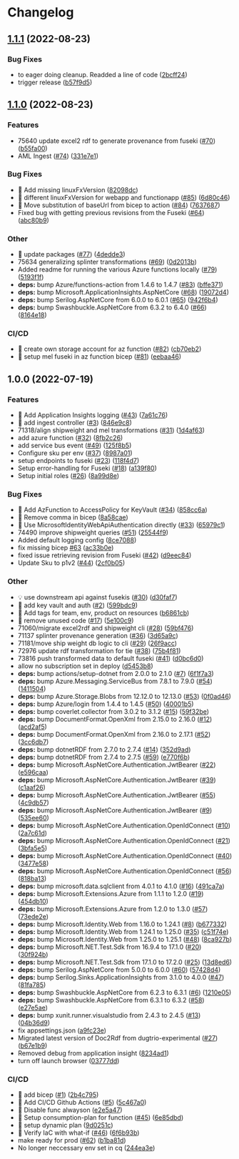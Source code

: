 # Changelog

## [1.1.1](https://github.com/equinor/spine-splinter/compare/v1.1.0...v1.1.1) (2022-08-23)


### Bug Fixes

* to eager doing cleanup. Readded a line of code ([2bcff24](https://github.com/equinor/spine-splinter/commit/2bcff24c3607fd2d3ba87b9631de9ce820ef2faa))
* trigger release ([b57f9d5](https://github.com/equinor/spine-splinter/commit/b57f9d5e08da1be6bc9789db852ded3c7774e921))

## [1.1.0](https://github.com/equinor/spine-splinter/compare/v1.0.0...v1.1.0) (2022-08-23)


### Features

* 75640 update excel2 rdf to generate provenance from fuseki ([#70](https://github.com/equinor/spine-splinter/issues/70)) ([b55fa00](https://github.com/equinor/spine-splinter/commit/b55fa00c0a1afb99c337a49b991f0346403e0a64))
* AML Ingest ([#74](https://github.com/equinor/spine-splinter/issues/74)) ([331e7e1](https://github.com/equinor/spine-splinter/commit/331e7e1a29670e42b6f1097891f587ab78ed4583))


### Bug Fixes

* 🐛 Add missing linuxFxVersion ([82098dc](https://github.com/equinor/spine-splinter/commit/82098dcf7288754766cd723aa5fca589e98cdb7c))
* 🐛 different linuxFxVersion for webapp and functionapp ([#85](https://github.com/equinor/spine-splinter/issues/85)) ([6d80c46](https://github.com/equinor/spine-splinter/commit/6d80c4692455fc3cfcd112ac932014e5237f6af7))
* 🐛 Move substitution of baseUrl from bicep to action ([#84](https://github.com/equinor/spine-splinter/issues/84)) ([7637687](https://github.com/equinor/spine-splinter/commit/7637687ef7bc01f42ae63e3d318b56f80efa0f66))
* Fixed bug with getting previous revisions from the Fuseki ([#64](https://github.com/equinor/spine-splinter/issues/64)) ([abc80b9](https://github.com/equinor/spine-splinter/commit/abc80b9ca31559e66f5b257a17bb126cf60e5033))


### Other

* 🤖 update packages ([#77](https://github.com/equinor/spine-splinter/issues/77)) ([4dedde3](https://github.com/equinor/spine-splinter/commit/4dedde3caae4e5c8aaf0db47eb54f33a9fc12d5b))
* 75634 generalizing splinter transformations ([#69](https://github.com/equinor/spine-splinter/issues/69)) ([0d2013b](https://github.com/equinor/spine-splinter/commit/0d2013b92f189ba443d3928d9af0f40457d5770f))
* Added readme for running the various Azure functions locally ([#79](https://github.com/equinor/spine-splinter/issues/79)) ([5193f1f](https://github.com/equinor/spine-splinter/commit/5193f1fd4dd741cdcbcfd2cb99c462ffa998eed1))
* **deps:** bump Azure/functions-action from 1.4.6 to 1.4.7 ([#83](https://github.com/equinor/spine-splinter/issues/83)) ([bffe371](https://github.com/equinor/spine-splinter/commit/bffe371fa6fd5674c98bcb36c1c5ec6d2bf54696))
* **deps:** bump Microsoft.ApplicationInsights.AspNetCore ([#68](https://github.com/equinor/spine-splinter/issues/68)) ([19072d4](https://github.com/equinor/spine-splinter/commit/19072d48e18fd27a84bc25126dc07b6e6f75f435))
* **deps:** bump Serilog.AspNetCore from 6.0.0 to 6.0.1 ([#65](https://github.com/equinor/spine-splinter/issues/65)) ([942f6b4](https://github.com/equinor/spine-splinter/commit/942f6b41bce2c1a37dd1755930de38dd00fe3641))
* **deps:** bump Swashbuckle.AspNetCore from 6.3.2 to 6.4.0 ([#66](https://github.com/equinor/spine-splinter/issues/66)) ([8164e18](https://github.com/equinor/spine-splinter/commit/8164e188729ecc65a0490978e75ced7552484850))


### CI/CD

* 🎡 create own storage account for az function ([#82](https://github.com/equinor/spine-splinter/issues/82)) ([cb70eb2](https://github.com/equinor/spine-splinter/commit/cb70eb2a7da03a893948a0214580cbc6b1f7b2da))
* 🎡 setup mel fuseki in az function bicep ([#81](https://github.com/equinor/spine-splinter/issues/81)) ([eebaa46](https://github.com/equinor/spine-splinter/commit/eebaa464f4dec0d368cd2b26801a4e895817ea50))

## 1.0.0 (2022-07-19)


### Features

* 🎸 Add Application Insights logging ([#43](https://github.com/equinor/spine-splinter/issues/43)) ([7a61c76](https://github.com/equinor/spine-splinter/commit/7a61c764ab781a94876a2aba2f752769f0a33528))
* 🎸 add ingest controller ([#3](https://github.com/equinor/spine-splinter/issues/3)) ([846e9c8](https://github.com/equinor/spine-splinter/commit/846e9c8f67590d69e59de4f3c0c171f36cb78f9a))
* 71318/align shipweight and mel transformations ([#31](https://github.com/equinor/spine-splinter/issues/31)) ([1d4af63](https://github.com/equinor/spine-splinter/commit/1d4af636b9436e06166db16131ff6b0b4476d2cb))
* add azure function ([#32](https://github.com/equinor/spine-splinter/issues/32)) ([8fb2c26](https://github.com/equinor/spine-splinter/commit/8fb2c26c43fb6a252221efe019525fb12d785d7d))
* add service bus event ([#49](https://github.com/equinor/spine-splinter/issues/49)) ([125f8b5](https://github.com/equinor/spine-splinter/commit/125f8b5192a768d4642afcd3da0279913d07e19f))
* Configure sku per env ([#37](https://github.com/equinor/spine-splinter/issues/37)) ([8987a01](https://github.com/equinor/spine-splinter/commit/8987a01be403fd6712b2d8c780fe8f6684d133d2))
* setup endpoints to fuseki ([#23](https://github.com/equinor/spine-splinter/issues/23)) ([118f4d7](https://github.com/equinor/spine-splinter/commit/118f4d7fa795cfa98ff252b903c38bfc9b79c631))
* Setup error-handling for Fuseki ([#18](https://github.com/equinor/spine-splinter/issues/18)) ([a139f80](https://github.com/equinor/spine-splinter/commit/a139f80bcc215070ec932a55525833e1a0c44d29))
* Setup initial roles ([#26](https://github.com/equinor/spine-splinter/issues/26)) ([8a99d8e](https://github.com/equinor/spine-splinter/commit/8a99d8e2e172005848ae994774c30592c600b0a6))


### Bug Fixes

* 🐛 Add AzFunction to AccessPolicy for KeyVault ([#34](https://github.com/equinor/spine-splinter/issues/34)) ([858cc6a](https://github.com/equinor/spine-splinter/commit/858cc6ac49579e5418eec5110eb3c9159cfccae0))
* 🐛 Remove comma in bicep ([8a58cae](https://github.com/equinor/spine-splinter/commit/8a58caed2583907fa8fac8bef704a49e3d92a10e))
* 🐛 Use MicrosoftIdentityWebApiAuthentication directly ([#33](https://github.com/equinor/spine-splinter/issues/33)) ([65979c1](https://github.com/equinor/spine-splinter/commit/65979c10cfcefeaa94c5b4faa6ebe01bfc82616c))
* 74490 improve shipweight queries ([#51](https://github.com/equinor/spine-splinter/issues/51)) ([25544f9](https://github.com/equinor/spine-splinter/commit/25544f919582494d33d06b0694f423f401526f35))
* Added default logging config ([8ce7088](https://github.com/equinor/spine-splinter/commit/8ce7088ebca3f6bb4f7318afa1b79dcdc4f3dc89))
* fix missing bicep [#63](https://github.com/equinor/spine-splinter/issues/63) ([ac33b0e](https://github.com/equinor/spine-splinter/commit/ac33b0e9554ad183d327c5705e9f24c4a60b68e3))
* fixed issue retrieving revision from Fuseki ([#42](https://github.com/equinor/spine-splinter/issues/42)) ([d9eec84](https://github.com/equinor/spine-splinter/commit/d9eec84e560a48a8bde8fd43d00684776cccb0b4))
* Update Sku to p1v2 ([#44](https://github.com/equinor/spine-splinter/issues/44)) ([2cf0b05](https://github.com/equinor/spine-splinter/commit/2cf0b057d9285ba6d7fb292e9ece74a72b675a58))


### Other

* 💡 use downstream api against fusekis ([#30](https://github.com/equinor/spine-splinter/issues/30)) ([d30faf7](https://github.com/equinor/spine-splinter/commit/d30faf70c696b1203ca6f91f149eb176b2af73b2))
* 🤖 add key vault and auth ([#2](https://github.com/equinor/spine-splinter/issues/2)) ([599bdc9](https://github.com/equinor/spine-splinter/commit/599bdc952078cd4f96044ffb0601d30f234cde77))
* 🤖 Add tags for team, env, product  on resources ([b6861cb](https://github.com/equinor/spine-splinter/commit/b6861cb3faf803e4e375af8ac9195a0662721f3c))
* 🤖 remove unused code ([#17](https://github.com/equinor/spine-splinter/issues/17)) ([5e100c9](https://github.com/equinor/spine-splinter/commit/5e100c9e6a2ce65158abdc37e617bc73025d4ae8))
* 71060/migrate excel2rdf and shipweight cli ([#28](https://github.com/equinor/spine-splinter/issues/28)) ([59bf476](https://github.com/equinor/spine-splinter/commit/59bf476f9ea0fd2db492a751d76902026909bf64))
* 71137 splinter provenance generation ([#36](https://github.com/equinor/spine-splinter/issues/36)) ([3d65a9c](https://github.com/equinor/spine-splinter/commit/3d65a9c0010a7243397a0104276b8eec8a7b373b))
* 71181/move ship weight db logic to cli ([#29](https://github.com/equinor/spine-splinter/issues/29)) ([26f9acc](https://github.com/equinor/spine-splinter/commit/26f9accc58319043923e73b43e9931ba8e97e035))
* 72976 update rdf transformation for tie ([#38](https://github.com/equinor/spine-splinter/issues/38)) ([75b4f81](https://github.com/equinor/spine-splinter/commit/75b4f81dcf35f45d5c05bdae78358e69d4be98a4))
* 73816 push transformed data to default fuseki ([#41](https://github.com/equinor/spine-splinter/issues/41)) ([d0bc6d0](https://github.com/equinor/spine-splinter/commit/d0bc6d0a814334842ab8af7e3fb9536157601dec))
* allow no subscription set in deploy ([d5453b8](https://github.com/equinor/spine-splinter/commit/d5453b83adf2a8924da9683e77c4c63f70c5cbfc))
* **deps:** bump actions/setup-dotnet from 2.0.0 to 2.1.0 ([#7](https://github.com/equinor/spine-splinter/issues/7)) ([6f1f7a3](https://github.com/equinor/spine-splinter/commit/6f1f7a300889cd981b917092268ac9aea0816472))
* **deps:** bump Azure.Messaging.ServiceBus from 7.8.1 to 7.9.0 ([#54](https://github.com/equinor/spine-splinter/issues/54)) ([1411504](https://github.com/equinor/spine-splinter/commit/141150487c6cd8dc300021b7a808d1b2beb9fb18))
* **deps:** bump Azure.Storage.Blobs from 12.12.0 to 12.13.0 ([#53](https://github.com/equinor/spine-splinter/issues/53)) ([0f0ad46](https://github.com/equinor/spine-splinter/commit/0f0ad4693b4be1fccd174271cf9ce23cf4db5634))
* **deps:** bump Azure/login from 1.4.4 to 1.4.5 ([#50](https://github.com/equinor/spine-splinter/issues/50)) ([40001b5](https://github.com/equinor/spine-splinter/commit/40001b539ccd5afb64bd5d64133adb897b7c9c22))
* **deps:** bump coverlet.collector from 3.0.2 to 3.1.2 ([#15](https://github.com/equinor/spine-splinter/issues/15)) ([59f32be](https://github.com/equinor/spine-splinter/commit/59f32bed64a6e16c2f461ead66b7050a1bbc079b))
* **deps:** bump DocumentFormat.OpenXml from 2.15.0 to 2.16.0 ([#12](https://github.com/equinor/spine-splinter/issues/12)) ([acd2af5](https://github.com/equinor/spine-splinter/commit/acd2af578204f14de9150696719a629e99b4fd38))
* **deps:** bump DocumentFormat.OpenXml from 2.16.0 to 2.17.1 ([#52](https://github.com/equinor/spine-splinter/issues/52)) ([3cc6db7](https://github.com/equinor/spine-splinter/commit/3cc6db75c0d5cc027da74ec2f49f9d35cbc4f592))
* **deps:** bump dotnetRDF from 2.7.0 to 2.7.4 ([#14](https://github.com/equinor/spine-splinter/issues/14)) ([352d9ad](https://github.com/equinor/spine-splinter/commit/352d9ad2792cbbc2236e56808428f2ea399b294c))
* **deps:** bump dotnetRDF from 2.7.4 to 2.7.5 ([#59](https://github.com/equinor/spine-splinter/issues/59)) ([e770f6b](https://github.com/equinor/spine-splinter/commit/e770f6bb259f2ff757cfa727adfce598190378b8))
* **deps:** bump Microsoft.AspNetCore.Authentication.JwtBearer ([#22](https://github.com/equinor/spine-splinter/issues/22)) ([e596caa](https://github.com/equinor/spine-splinter/commit/e596caa8b48eb5fd968aff9d400d9aa8fdedd781))
* **deps:** bump Microsoft.AspNetCore.Authentication.JwtBearer ([#39](https://github.com/equinor/spine-splinter/issues/39)) ([c1aaf26](https://github.com/equinor/spine-splinter/commit/c1aaf26245a84c210d0807ad7b8e477efb0572dc))
* **deps:** bump Microsoft.AspNetCore.Authentication.JwtBearer ([#55](https://github.com/equinor/spine-splinter/issues/55)) ([4c9db57](https://github.com/equinor/spine-splinter/commit/4c9db57b9dff9e4c2f20e6c506ee30c09d2613ec))
* **deps:** bump Microsoft.AspNetCore.Authentication.JwtBearer ([#9](https://github.com/equinor/spine-splinter/issues/9)) ([535ee60](https://github.com/equinor/spine-splinter/commit/535ee60df84696db859d4702a4446a48dabf3d7b))
* **deps:** bump Microsoft.AspNetCore.Authentication.OpenIdConnect ([#10](https://github.com/equinor/spine-splinter/issues/10)) ([2a7c61d](https://github.com/equinor/spine-splinter/commit/2a7c61db553ee651f687a69ae3c8804e33faa907))
* **deps:** bump Microsoft.AspNetCore.Authentication.OpenIdConnect ([#21](https://github.com/equinor/spine-splinter/issues/21)) ([3bfa5e5](https://github.com/equinor/spine-splinter/commit/3bfa5e536faf7c183e56777d10ecf7136adb5b56))
* **deps:** bump Microsoft.AspNetCore.Authentication.OpenIdConnect ([#40](https://github.com/equinor/spine-splinter/issues/40)) ([3477e58](https://github.com/equinor/spine-splinter/commit/3477e58a9b3c5bf5b149680ff1b6aac53bf435f2))
* **deps:** bump Microsoft.AspNetCore.Authentication.OpenIdConnect ([#56](https://github.com/equinor/spine-splinter/issues/56)) ([818ba13](https://github.com/equinor/spine-splinter/commit/818ba13bd9dad4e1ff308dba9bb203926bb634f7))
* **deps:** bump microsoft.data.sqlclient from 4.0.1 to 4.1.0 ([#16](https://github.com/equinor/spine-splinter/issues/16)) ([491ca7a](https://github.com/equinor/spine-splinter/commit/491ca7a5ca302bc68dd8f803d0ec9279f9d54207))
* **deps:** bump Microsoft.Extensions.Azure from 1.1.1 to 1.2.0 ([#19](https://github.com/equinor/spine-splinter/issues/19)) ([454db10](https://github.com/equinor/spine-splinter/commit/454db1091a86643aa9f6d0b1a49869800da09a1e))
* **deps:** bump Microsoft.Extensions.Azure from 1.2.0 to 1.3.0 ([#57](https://github.com/equinor/spine-splinter/issues/57)) ([73ede2e](https://github.com/equinor/spine-splinter/commit/73ede2e47b774dbeaa162206d3f22fad5bc5d414))
* **deps:** bump Microsoft.Identity.Web from 1.16.0 to 1.24.1 ([#8](https://github.com/equinor/spine-splinter/issues/8)) ([b677332](https://github.com/equinor/spine-splinter/commit/b677332370cae03a24789035ab3e9d576dbddfe4))
* **deps:** bump Microsoft.Identity.Web from 1.24.1 to 1.25.0 ([#35](https://github.com/equinor/spine-splinter/issues/35)) ([c51f74e](https://github.com/equinor/spine-splinter/commit/c51f74e186fb8094e338e242753ac349f39eec1d))
* **deps:** bump Microsoft.Identity.Web from 1.25.0 to 1.25.1 ([#48](https://github.com/equinor/spine-splinter/issues/48)) ([8ca927b](https://github.com/equinor/spine-splinter/commit/8ca927b55b38b9ddc2fc8820604caa185e773966))
* **deps:** bump Microsoft.NET.Test.Sdk from 16.9.4 to 17.1.0 ([#20](https://github.com/equinor/spine-splinter/issues/20)) ([30f924b](https://github.com/equinor/spine-splinter/commit/30f924bc1006d39bc5f38844a06e65c86640f355))
* **deps:** bump Microsoft.NET.Test.Sdk from 17.1.0 to 17.2.0 ([#25](https://github.com/equinor/spine-splinter/issues/25)) ([13d8ed6](https://github.com/equinor/spine-splinter/commit/13d8ed6b4cf9eac0f0b9cf0a603d579fd4224ef8))
* **deps:** bump Serilog.AspNetCore from 5.0.0 to 6.0.0 ([#60](https://github.com/equinor/spine-splinter/issues/60)) ([57428d4](https://github.com/equinor/spine-splinter/commit/57428d49dcbe70f68831f2b2e4d13b8d6787218a))
* **deps:** bump Serilog.Sinks.ApplicationInsights from 3.1.0 to 4.0.0 ([#47](https://github.com/equinor/spine-splinter/issues/47)) ([81fa785](https://github.com/equinor/spine-splinter/commit/81fa78529dccab48692e493b7872cd8b6d838125))
* **deps:** bump Swashbuckle.AspNetCore from 6.2.3 to 6.3.1 ([#6](https://github.com/equinor/spine-splinter/issues/6)) ([1210e05](https://github.com/equinor/spine-splinter/commit/1210e05e96925e7df91f3ebe23036750e3f0ff4b))
* **deps:** bump Swashbuckle.AspNetCore from 6.3.1 to 6.3.2 ([#58](https://github.com/equinor/spine-splinter/issues/58)) ([e27e5ae](https://github.com/equinor/spine-splinter/commit/e27e5aeb040f06dd06fab9312c10a0dad0dc5234))
* **deps:** bump xunit.runner.visualstudio from 2.4.3 to 2.4.5 ([#13](https://github.com/equinor/spine-splinter/issues/13)) ([04b36d9](https://github.com/equinor/spine-splinter/commit/04b36d91b2886e6dbd69b8c0d43a3438ccd96629))
* fix appsettings.json ([a9fc23e](https://github.com/equinor/spine-splinter/commit/a9fc23edb15ef3ad5216d51f148744c7c07eb6dc))
* Migrated latest version of Doc2Rdf from dugtrio-experimental ([#27](https://github.com/equinor/spine-splinter/issues/27)) ([b67e1b9](https://github.com/equinor/spine-splinter/commit/b67e1b91c2a85e673f6e8941de0b70453d2afe4d))
* Removed debug from application insight ([8234ad1](https://github.com/equinor/spine-splinter/commit/8234ad11fdf852e57ad82f7b2a90ee2d8d3a8b58))
* turn off launch browser ([03777dd](https://github.com/equinor/spine-splinter/commit/03777ddaef03c31a92c800ef85b06f47d41183cb))


### CI/CD

* 🎡 add bicep ([#1](https://github.com/equinor/spine-splinter/issues/1)) ([2b4c795](https://github.com/equinor/spine-splinter/commit/2b4c795026c5e27dbc355572f0766668e0063ba2))
* 🎡 Add CI/CD Github Actions ([#5](https://github.com/equinor/spine-splinter/issues/5)) ([5c467a0](https://github.com/equinor/spine-splinter/commit/5c467a05bd7dfae90b634ffe0c6bbd0b0b014469))
* 🎡 Disable func alwayson ([e2e5a47](https://github.com/equinor/spine-splinter/commit/e2e5a4784e40bf41004bee9f4320297e2a8ede17))
* 🎡 Setup consumption-plan for function ([#45](https://github.com/equinor/spine-splinter/issues/45)) ([6e85dbd](https://github.com/equinor/spine-splinter/commit/6e85dbd3a34a085d97a2828010202531db16a8fe))
* 🎡 setup dynamic plan ([9d0251c](https://github.com/equinor/spine-splinter/commit/9d0251c8f2c45213435e8fefe45640f4e0379cd2))
* 🎡 Verify IaC with what-if ([#46](https://github.com/equinor/spine-splinter/issues/46)) ([6f6b93b](https://github.com/equinor/spine-splinter/commit/6f6b93b6e673d97978a32092820a8a964e8f493f))
* make ready for prod ([#62](https://github.com/equinor/spine-splinter/issues/62)) ([b1ba81d](https://github.com/equinor/spine-splinter/commit/b1ba81d4f864161fd5fcc7e29ef643c75cabc72b))
* No longer neccessary env set in cq ([244ea3e](https://github.com/equinor/spine-splinter/commit/244ea3ee775d71859ffb899cc0780aae131214a9))
